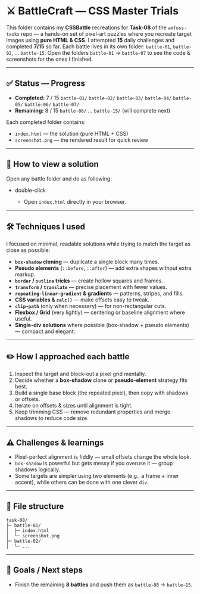 # ⚔️ BattleCraft — CSS Master Trials 

This folder contains my **CSSBattle** recreations for **Task-08** of the `amfoss-tasks` repo — a hands-on set of pixel-art puzzles where you recreate target images using **pure HTML & CSS**.
I attempted **15** daily challenges and completed **7/15** so far. Each battle lives in its own folder: `battle-01`, `battle-02`, … `battle-15`.
Open the folders `battle-01` → `battle-07` to see the code & screenshots for the ones I finished.

---

## ✅ Status — Progress

* **Completed:** 7 / 15
  `battle-01/` `battle-02/` `battle-03/` `battle-04/` `battle-05/` `battle-06/` `battle-07/`
* **Remaining:** 8 / 15
  `battle-08/` … `battle-15/` (will complete next)

Each completed folder contains:

* `index.html` — the solution (pure HTML + CSS)
* `screenshot.png` — the rendered result for quick review

---

## 🧭 How to view a solution

Open any battle folder and do as following:

* double-click

  * Open `index.html` directly in your browser.


---

## 🛠 Techniques I used 

I focused on minimal, readable solutions while trying to match the target as close as possible:

* **`box-shadow` cloning** — duplicate a single block many times.
* **Pseudo elements** (`::before`, `::after`) — add extra shapes without extra markup.
* **`border` / `outline` tricks** — create hollow squares and frames.
* **`transform` / `translate`** — precise placement with fewer values.
* **`repeating-linear-gradient` & gradients** — patterns, stripes, and fills.
* **CSS variables & `calc()`** — make offsets easy to tweak.
* **`clip-path`** (only when necessary) — for non-rectangular cuts.
* **Flexbox / Grid** (very lightly) — centering or baseline alignment where useful.
* **Single-div solutions** where possible (box-shadow + pseudo elements) — compact and elegant.

---

## ✏️ How I approached each battle

1. Inspect the target and block-out a pixel grid mentally.
2. Decide whether a **box-shadow** clone or **pseudo-element** strategy fits best.
3. Build a single base block (the repeated pixel), then copy with shadows or offsets.
4. Iterate on offsets & sizes until alignment is tight.
5. Keep trimming CSS — remove redundant properties and merge shadows to reduce code size.

---

## ⚠️ Challenges & learnings

* Pixel-perfect alignment is fiddly — small offsets change the whole look.
* `box-shadow` is powerful but gets messy if you overuse it — group shadows logically.
* Some targets are simpler using two elements (e.g., a frame + inner accent), while others can be done with one clever `div`.

---

## 📁 File structure

```
task-08/
├─ battle-01/
│  ├─ index.html
│  └─ screenshot.png
├─ battle-02/
│  └─ ...

```

---

## 🎯 Goals / Next steps

* Finish the remaining **8 battles** and push them as `battle-08` → `battle-15`.

